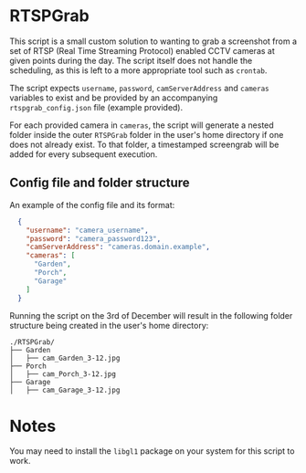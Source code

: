 # RTSPGrab

This script is a small custom solution to wanting to grab a screenshot from a set of RTSP (Real Time Streaming Protocol) enabled CCTV cameras at given points during the day. The script itself does not handle the scheduling, as this is left to a more appropriate tool such as `crontab`.

The script expects `username`, `password`, `camServerAddress` and `cameras` variables to exist and be provided by an accompanying `rtspgrab_config.json` file (example provided).

For each provided camera in `cameras`, the script will generate a nested folder inside the outer `RTSPGrab` folder in the user's home directory if one does not already exist. To that folder, a timestamped screengrab will be added for every subsequent execution.

## Config file and folder structure

An example of the config file and its format:

```json
  {
    "username": "camera_username",
    "password": "camera_password123",
    "camServerAddress": "cameras.domain.example",
    "cameras": [
      "Garden",
      "Porch",
      "Garage"
    ]
  }
```

Running the script on the 3rd of December will result in the following folder structure being created in the user's home
directory:

```
./RTSPGrab/
├── Garden
│   ├── cam_Garden_3-12.jpg
├── Porch
│   ├── cam_Porch_3-12.jpg
├── Garage
│   ├── cam_Garage_3-12.jpg
```

# Notes
You may need to install the `libgl1` package on your system for this script to work.